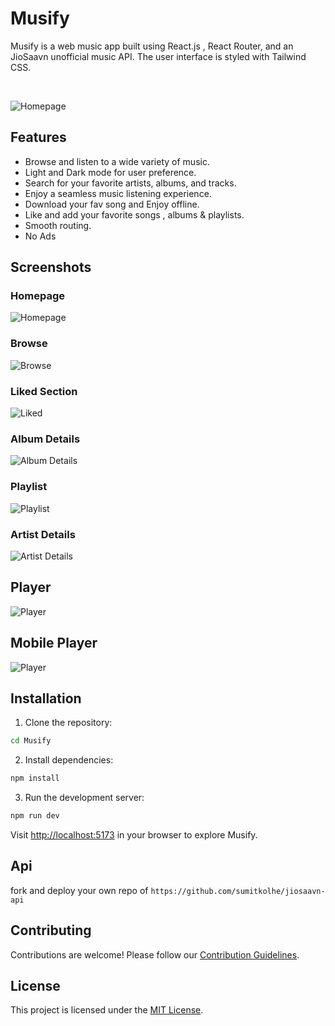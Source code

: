 # Musify

Musify is a web music app built using React.js , React Router, and an JioSaavn unofficial music API. The user interface is styled with Tailwind CSS.

<br/>

![Homepage](/public/HomePage.png)

## Features

- Browse and listen to a wide variety of music.
- Light and Dark mode for user preference.
- Search for your favorite artists, albums, and tracks.
- Enjoy a seamless music listening experience.
- Download your fav song and Enjoy offline.
- Like and add your favorite songs , albums & playlists.
- Smooth routing.
- No Ads 


## Screenshots

### Homepage

![Homepage](/public/HomePage.png)

### Browse

![Browse](/public/Browse.png)

### Liked Section
![Liked](/public/Like.png)

### Album Details
![Album Details](/public/Album.png)

### Playlist

![Playlist](/public/Playlist.png)

### Artist Details
![Artist Details](/public/Artist.png)

## Player

![Player](/public/PlayerPC.png)

## Mobile Player

![Player](/public/Player.png)


## Installation

1. Clone the repository:

```bash
cd Musify
```

2. Install dependencies:

```bash
npm install 
```

3. Run the development server:

```bash
npm run dev
```

Visit [http://localhost:5173](http://localhost:5173) in your browser to explore Musify.

## Api

fork and deploy your own repo of `https://github.com/sumitkolhe/jiosaavn-api` 

## Contributing

Contributions are welcome! Please follow our [Contribution Guidelines](CONTRIBUTING.md).

## License

This project is licensed under the [MIT License](LICENSE).

